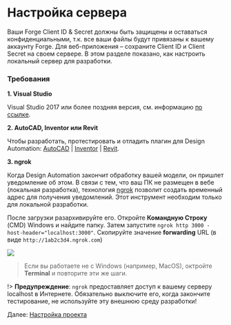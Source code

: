 # Настройка сервера

Ваши Forge Client ID & Secret должны быть защищены и оставаться конфиденциальными, т.к. все ваши файлы будут привязаны к вашему аккаунту Forge. Для веб-приложения – сохраните Client ID и Client Secret на своем сервере. В этом разделе показано, как настроить локальный сервер для разработки.

### Требования

**1. Visual Studio**

Visual Studio 2017 или более поздняя версия, см. информацию [по ссылке](https://visualstudio.microsoft.com/vs/).

**2. AutoCAD, Inventor или Revit**

Чтобы разработать, протестировать и отладить плагин для Design Automation: [AutoCAD](https://www.autodesk.com/products/autocad/overview) | [Inventor](https://www.autodesk.com/products/inventor/overview) | [Revit](https://www.autodesk.com/products/revit/overview).

**3. ngrok**

Когда Design Automation закончит обработку вашей модели, он пришлет уведомление об этом. В связи с тем, что ваш ПК не размещен в вебе (локальная разработка), технология [ngrok](https://ngrok.com/) позволит создать временный адрес для получения уведомлений. Этот инструмент необходим только для локальной разработки.

После загрузки разархивируйте его. Откройте  **Командную Строку** (CMD) Windows и найдите папку. Затем запустите `ngrok http 3000 -host-header="localhost:3000"`. Скопируйте значение  **forwarding**  URL (в виде `http://1ab2c3d4.ngrok.com`)

![](/_media/designautomation/ngrok.gif)

> Если вы работаете не с Windows (например, MacOS), октройте **Terminal** и повторите эти же шаги.

!> **Предупреждение**: `ngrok` предоставляет доступ к вашему серверу localhost в Интернете. Обязательно выключите его, когда закончите тестирование, не используйте эту внешнюю среду разработки!

Далее: [Настройка проекта](environment/setup/netcore_da)

